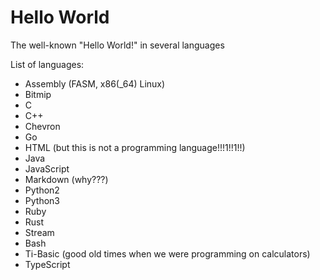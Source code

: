 # Hello World

The well-known "Hello World!" in several languages

List of languages:

- Assembly (FASM, x86(\_64) Linux)
- Bitmip
- C
- C++
- Chevron
- Go
- HTML (but this is not a programming language!!!1!!1!!)
- Java
- JavaScript
- Markdown (why???)
- Python2
- Python3
- Ruby
- Rust
- Stream
- Bash
- Ti-Basic (good old times when we were programming on calculators)
- TypeScript
